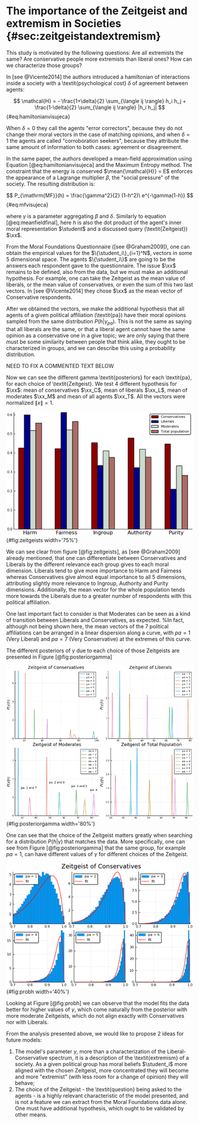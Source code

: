 # The importance of the Zeitgeist and extremism in Societies {#sec:zeitgeistandextremism}

This study is motivated by the following questions: Are all extremists the same? Are conservative people more extremists than liberal ones? How can we characterize those groups?

In [see @Vicente2014] the authors introduced a hamiltonian of interactions inside a society with a \textit{psychological cost} $\delta$ of agreement between agents:

$$  \mathcal{H} = - \frac{1+\delta}{2} \sum_{\langle ij \rangle} h_i h_j + \frac{1-\delta}{2} \sum_{\langle ij \rangle} |h_i h_j| $$ {#eq:hamiltonianvisujeca}

When $\delta = 0$ they call the agents "error correctors", because they do not change their moral vectors in the case of matching opinions, and when $\delta = 1$ the agents are called "corroboration seekers", because they attribute the same amount of information to both cases: agreement or disagreement.

In the same paper, the authors developed a mean-field approximation using Equation [@eq:hamiltonianvisujeca] and the Maximum Entropy method. The constraint that the energy is conserved $\mean{\mathcal{H}} = E$ enforces the appearance of a Lagrange multiplier $\beta$, the "social pressure" of the society. The resulting distribution is:

$$  P_{\mathrm{MF}}(h) = \frac{\gamma^2}{2} (1-h^2)\ e^{-\gamma(1-h)} $$ {#eq:mfvisujeca}

where $\gamma$ is a parameter aggregating $\beta$ and $\delta$. Similarly to equation [@eq:meanfieldfinal], here $h$ is also the dot product of the agent's inner moral representation $\student$ and a discussed query (\textit{Zeitgeist}) $\xx$.

From the Moral Foundations Questionnaire ([see @Graham2009]), one can obtain the empirical values for the $\{\student_i\}_{i=1}^N$, vectors in some $5$ dimensional space. The agents $\{\student_i\}$ are going to be the answers each respondent gave to the questionnaire. The issue $\xx$ remains to be defined, also from the data, but we must make an additional hypothesis. For example, one can take the Zeitgeist as the mean value of liberals, or the mean value of conservatives, or even the sum of this two last vectors. In [see @Vicente2014] they chose $\xx$ as the mean vector of Conservative respondents.

After we obtained the vectors, we make the additional hypothesis that all agents of a given political affiliation (\textit{pa}) have their moral opinions sampled from the same distribution $P(h|\gamma_\mathit{pa})$. This is not the same as saying that all liberals are the same, or that a liberal agent cannot have the same opinion as a conservative one in a give topic; we are only saying that there must be some similarity between people that think alike, they ought to be characterized in groups, and we can describe this using a probability distribution.

NEED TO FIX A COMMENTED TEXT BELOW

<!--
Then, one can use Equation [@eq:mfvisujeca] and apply Bayes' theorem to it to find an estimator $\tilde{\gamma}_\mathit{pa}$ given a set of data $\{h_i\}_{i \in \mathit{pa}}$:

$$  P(\gamma| \{h_i\}_{i \in \mathit{pa}}) \propto P(\gamma) \prod_{i \in \mathit{pa}} P(h_i | \gamma) $$ {#eq:bayesgamma}

Choosing a prior distribution $\gamma \sim \mathrm{Gamma}(k_0, \theta_0)$ - that is $P(\gamma) = \frac{\theta_0^{-h}}{\Gamma(k_0)} \gamma^{k_0-1} e^{-\gamma/\theta_0}$ -, we obtain the posterior $\gamma |\{h_i\}_{i \in \mathit{pa}} \sim \Gamma\(k_0+2n, \frac{\theta_0}{1+\theta_0(n-m)}\)$, a Gamma distribution as well:

$$     P(\gamma| \{h_i\}_{i \in \mathit{pa}}) = \frac{\(\frac{1}{\theta_0} + n_\mathit{pa} - m_\mathit{pa} \)^{k_0+2n_\mathit{pa}}}{\Gamma(k_0+2n_\mathit{pa})} \gamma^{k_0+2n_\mathit{pa}-1} e^{-\gamma\(\frac{1}{\theta_0} + n_\mathit{pa} - m_\mathit{pa} \)} $$ {#eq:posteriorgamma} -->

Now we can see the different gamma \textit{posteriors} for each \textit{pa}, for each choice of \textit{Zeitgeist}. We test 4 different hypothesis for $\xx$: mean of conservatives $\xx_C$, mean of liberals $\xx_L$, mean of moderates $\xx_M$ and mean of all agents $\xx_T$. All the vectors were normalized $\|x\| = 1$.

![The 4 different Zeitgeist hypothesis considered. All extracted from data.](images/4zeitgeists.png){#fig:zeitgeists width='75%'}

We can see clear from figure [@fig:zeitgeists], as [see @Graham2009] already mentioned, that one can differentiate between Conservatives and Liberals by the different relevance each group gives to each moral dimension. Liberals tend to give more importance to Harm and Fairness whereas Conservatives give almost equal importance to all $5$ dimensions, attributing slightly more relevance to Ingroup, Authority and Purity dimensions. Additionally, the mean vector for the whole population tends more towards the Liberals due to a greater number of respondents with this political affiliation.

One last important fact to consider is that Moderates can be seen as a kind of transition between Liberals and Conservatives, as expected. %In fact, although not being shown here, the mean vectors of the $7$ political affiliations can be arranged in a linear dispersion along a curve, with $\mathit{pa} = 1$ (Very Liberal) and $\mathit{pa} = 7$ (Very Conservative) at the extremes of this curve.

The different posteriors of $\gamma$ due to each choice of those Zeitgeists are presented in Figure [@fig:posteriorgamma]

![Different posteriors for $\gamma$ given the chosen Zeitgeist and the political affiliation of the responses $\{h\}$. DO A BOXPLOT HERE AS FELIPPE TOLD ME](images/posteriorgamma4zeitgeists.png){#fig:posteriorgamma width='80%'}

One can see that the choice of the Zeitgeist matters greatly when searching for a distribution $P(h|\gamma)$ that matches the data. More specifically, one can see from Figure [@fig:posteriorgamma] that the same group, for example $\mathit{pa} = 1$, can have different values of $\gamma$ for different choices of the Zeitgeist.

![FIX THIS FIGURE. AGGREGATE ALL 4](images/phconservatives.png){#fig:probh width='40%'}


<!-- FIX THIS FIGURE

 \begin{figure}[h!]
\centering
\includegraphics[width=0.45\textwidth]{figures/phconservatives.png}
\includegraphics[width=0.45\textwidth]{figures/phliberals.png}
\\

\includegraphics[width=0.45\textwidth]{figures/phmoderates.png}
\includegraphics[width=0.45\textwidth]{figures/phtotalpop.png}
\caption{The histogram of opinions $h$ for a given \textit{pa} group considering an specific Zeitgeist and the corresponding best fit of the model $P(h|\gamma)$ given the data}
\label{fig:probh}
\end{figure} -->

Looking at Figure [@fig:probh] we can observe that the model fits the data better for higher values of $\gamma$, which come naturally from the posterior with more moderate Zeitgeists, which do not align exactly with Conservatives nor with Liberals.

From the analysis presented above, we would like to propose $2$ ideas for future models:

1. The model's parameter $\gamma$, more than a characterization of the Liberal-Conservative spectrum, it is a description of the \textit{extremism} of a society. As a given political group has moral beliefs $\student_i$ more aligned with the chosen Zeitgeist, more concentrated they will become and more "extremist" (with less room for a change of opinion) they will behave;
2. The choice of the Zeitgeist - the \textit{question} being asked to the agents - is a highly relevant characteristic of the model presented, and is not a feature we can extract from the Moral Foundations data alone. One must have additional hypothesis, which ought to be validated by other means.
